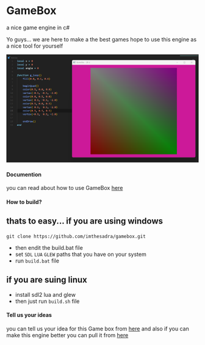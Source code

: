 # GameBox
a nice game engine in c#

Yo guys... we are here to make a the best games
hope to use this engine as a nice tool for yourself 

![screen shot for gamebox](./ss.png)

#### Documention
you can read about how to use GameBox [here](https://imthesadra.github.io/gamebox)

#### How to build?
thats to easy...
if you are using windows
------------------------
`git clone https://github.com/imthesadra/gamebox.git`
- then endit the build.bat file 
- set `SDL` `LUA` `GLEW` paths that you have on your system
- run `build.bat` file

if you are suing linux
----------------------
- install sdl2 lua and glew
- then just run `build.sh` file

#### Tell us your ideas
you can tell us your idea for this Game box from [here](mailto:m.sadra.gorji@gmail.com)
and also if you can make this engine better you can pull it from [here](https://github.com/ImTheSadra/GameBox/pulls)